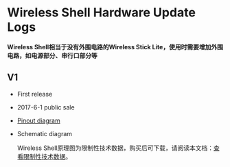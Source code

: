 # Wireless Shell  Hardware Update Logs

**Wireless Shell相当于没有外围电路的Wireless Stick Lite，使用时需要增加外围电路，如电源部分、串行口部分等**

## V1

- First release

- 2017-6-1 public sale

- [Pinout diagram](http://resource.heltec.cn/download/Wireless_Shell/Wireless_Shell.pdf)

- Schematic diagram

  Wireless Shell原理图为限制性技术数据，购买后可下载，请阅读本文档：[查看限制性技术数据](https://heltec-automation-docs.readthedocs.io/en/latest/general/View_Limited_technical_data.html)。

